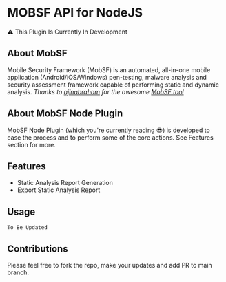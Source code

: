 # MOBSF API for NodeJS

⚠️ This Plugin Is Currently In Development

## About MobSF

Mobile Security Framework (MobSF) is an automated, all-in-one mobile application (Android/iOS/Windows) pen-testing, malware analysis and security assessment framework capable of performing static and dynamic analysis. _Thanks to [ajinabraham](https://github.com/ajinabraham) for the awesome [MobSF tool](https://github.com/MobSF/Mobile-Security-Framework-MobSF)_

## About MobSF Node Plugin

MobSF Node Plugin (which you're currently reading 😎) is developed to ease the process and to perform some of the core actions. See Features section for more.

## Features

* Static Analysis Report Generation
* Export Static Analysis Report

## Usage

`To Be Updated`

## Contributions

Please feel free to fork the repo, make your updates and add PR to main branch.

